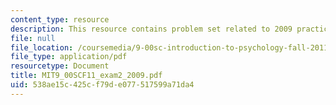 ```yaml
---
content_type: resource
description: This resource contains problem set related to 2009 practice exam 2 questions.
file: null
file_location: /coursemedia/9-00sc-introduction-to-psychology-fall-2011/538ae15c425cf79de077517599a71da4_MIT9_00SCF11_exam2_2009.pdf
file_type: application/pdf
resourcetype: Document
title: MIT9_00SCF11_exam2_2009.pdf
uid: 538ae15c-425c-f79d-e077-517599a71da4
---
```

